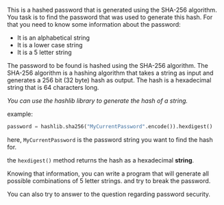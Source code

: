 This is a hashed password that is generated using the SHA-256 algorithm.
You task is to find the password that was used to generate this hash.
For that you need to know some information about the password:
- It is an alphabetical string
- It is a lower case string
- It is a 5 letter string

The password to be found is hashed using the SHA-256 algorithm.
The SHA-256 algorithm is a hashing algorithm that takes a string as input and generates a 256 bit (32 byte) hash as output.
The hash is a hexadecimal string that is 64 characters long.

*You can use the hashlib library to generate the hash of a string.*

example:

```python    
password = hashlib.sha256("MyCurrentPassword".encode()).hexdigest()
```

here, `MyCurrentPassword` is the password string you want to find the hash for.

the `hexdigest()` method returns the hash as a hexadecimal **string**.

Knowing that information, 
you can write a program that will generate all possible combinations of 5 letter strings. and try to break the password.

You can also try to answer to the question regarding password security.